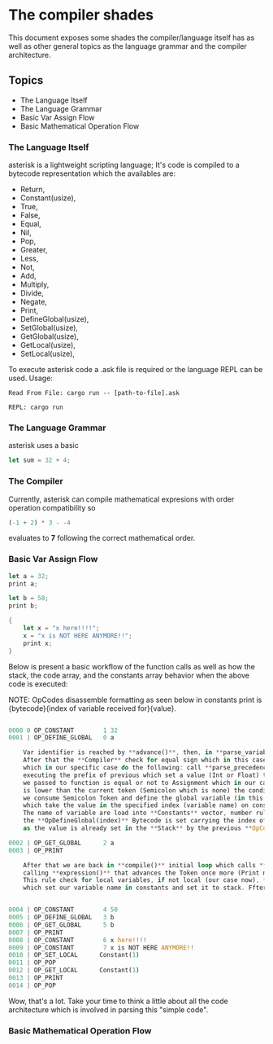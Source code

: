 # The compiler shades
This document exposes some shades the compiler/language itself has as well as other general topics as the language grammar and the compiler architecture.

## Topics
- The Language Itself
- The Language Grammar
- Basic Var Assign Flow
- Basic Mathematical Operation Flow


### The Language Itself
asterisk is a lightweight scripting language; It's code is compiled to a bytecode representation which the availables are:

- Return,
- Constant(usize),
- True,
- False,
- Equal,
- Nil,
- Pop,
- Greater,
- Less,
- Not,
- Add,
- Multiply,
- Divide,
- Negate,
- Print,
- DefineGlobal(usize),
- SetGlobal(usize),
- GetGlobal(usize),
- GetLocal(usize),
- SetLocal(usize),

To execute asterisk code a .ask file is required or the language REPL can be used.
Usage: 

    Read From File: cargo run -- [path-to-file].ask

    REPL: cargo run

### The Language Grammar
asterisk uses a basic

```rust
let sum = 32 + 4;
```

### The Compiler 
Currently, asterisk can compile mathematical expresions with order operation compatibility so 
```rust
(-1 + 2) * 3 - -4
```
evaluates to **7** following the correct mathematical order.

### Basic Var Assign Flow
```rust
let a = 32;
print a;

let b = 50;
print b;

{
    let x = "x here!!!!";
    x = "x is NOT HERE ANYMORE!!";
    print x;
}
```

Below is present a basic workflow of the function calls as well as how the stack, the code array, and the constants array behavior when the above code is executed:

NOTE: OpCodes disassemble formatting as seen below in constants print is {bytecode}{index of variable received for}{value}.

``` rust

0000 0 OP_CONSTANT        1 32
0001 | OP_DEFINE_GLOBAL   0 a

    Var identifier is reached by **advance()**, then, in **parse_variable()** the identifier (variable name) is consumed getting the Token's name and set it up in **Constants** vector.
    After that the **Compiler** check for equal sign which in this case match, consuming it and calling **expression()** which execute the recursive ruler which evaluate the expressions and set them in **Stack**,
    which in our specific case do the following: call **parse_precedence(Precedence::Assignment)** which advance Token (now previous is Number and current is Semicolon),
    executing the prefix of previous which set a value (Int or Float) to the **Constants** vector returning to our **parse_precedence** call, which also set a **can_assign** variable that check if the precedence
    we passed to function is equal or not to Assignment which in our case is true, so variable can be assigned. Next we enter a loop, where while the precedence we passed firstly to **parse_precedence** (Assignment)
    is lower than the current token (Semicolon which is none) the condition is false, so we don't execute nothing. Now we are back in **var_declaration** function,
    we consume Semicolon Token and define the global variable (in this case 'a') by passing the index of the value already read and set to constants to the **DefineGlobal(usize)**
    which take the value in the specified index (variable name) on constants and set it to globals HashTable using the element in the top of stack. The general order is finally: 
    The name of variable are load into **Constants** vector, number rule is found, executed and a **OpConstant(index)** is emitted carrying the index of the new variable pushed to **Constants**
    the **OpDefineGlobal(index)** Bytecode is set carrying the index of the variable's name, the Bytecode takes the name of variable and set the globals HashTable<variable name, **stack.pop()**> 
    as the value is already set in the **Stack** by the previous **OpCode::Constant(_)**.

0002 | OP_GET_GLOBAL      2 a
0003 | OP_PRINT

    After that we are back in **compile()** initial loop which calls **declaration()** which matches **statement()** call, which matches our current token **Print** that parses the expression in front of the Token, 
    calling **expression()** that advances the Token once more (Print match advanced too), now we got Identifier as previous and ';' as current, so we execute the prefix of Identifier which calls **variable** rule.
    This rule check for local variables, if not local (our case now), **identifier_constant()** is called, getting the variable name from token, emmiting a **Constant(var_index)** 
    which set our variable name in constants and set it to stack. Ffter that it emit a **GetGlobal(usize)** Bytecode, which will get this name as we passed its index, and get it from globals HashTable;


0004 | OP_CONSTANT        4 50
0005 | OP_DEFINE_GLOBAL   3 b
0006 | OP_GET_GLOBAL      5 b
0007 | OP_PRINT
0008 | OP_CONSTANT        6 x here!!!!
0009 | OP_CONSTANT        7 x is NOT HERE ANYMORE!!
0010 | OP_SET_LOCAL      Constant(1)
0011 | OP_POP
0012 | OP_GET_LOCAL      Constant(1)
0013 | OP_PRINT
0014 | OP_POP
```

Wow, that's a lot. Take your time to think a little about all the code architecture which is involved in parsing this "simple code".


### Basic Mathematical Operation Flow